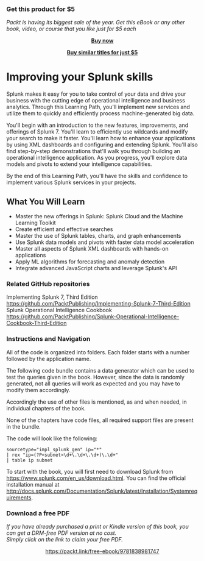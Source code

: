 
### Get this product for $5

<i>Packt is having its biggest sale of the year. Get this eBook or any other book, video, or course that you like just for $5 each</i>


<b><p align='center'>[Buy now](https://packt.link/9781838981747)</p></b>


<b><p align='center'>[Buy similar titles for just $5](https://subscription.packtpub.com/search)</p></b>


# Improving your Splunk skills
Splunk makes it easy for you to take control of your data and drive your business with the cutting edge of operational intelligence and business analytics. Through this Learning Path, you'll implement new services and utilize them to quickly and efficiently process machine-generated big data.

You'll begin with an introduction to the new features, improvements, and offerings of Splunk 7. You'll learn to efficiently use wildcards and modify your search to make it faster. You'll learn how to enhance your applications by using XML dashboards and configuring and extending Splunk. You'll also find step-by-step demonstrations that'll walk you through building an operational intelligence application. As you progress, you'll explore data models and pivots to extend your intelligence capabilities.

By the end of this Learning Path, you'll have the skills and confidence to implement various Splunk services in your projects.

## What You Will Learn
* Master the new offerings in Splunk: Splunk Cloud and the Machine Learning Toolkit
* Create efficient and effective searches
* Master the use of Splunk tables, charts, and graph enhancements
* Use Splunk data models and pivots with faster data model acceleration
* Master all aspects of Splunk XML dashboards with hands-on applications
* Apply ML algorithms for forecasting and anomaly detection
* Integrate advanced JavaScript charts and leverage Splunk's API

### Related GitHub repositories
Implementing Splunk 7, Third Edition https://github.com/PacktPublishing/Implementing-Splunk-7-Third-Edition
Splunk Operational Intelligence Cookbook https://github.com/PacktPublishing/Splunk-Operational-Intelligence-Cookbook-Third-Edition

### Instructions and Navigation
All of the code is organized into folders. Each folder starts with a number followed by the application name.

The following code bundle contains a data generator which can be used to test the queries given in the book. However, since the data is randomly generated, not all queries will work as expected and you may have to modify them accordingly.

Accordingly the use of other files is mentioned, as and when needed, in individual chapters of the book.

None of the chapters have code files, all required support files are present in the bundle.

The code will look like the following:
```
sourcetype="impl_splunk_gen" ip="*"
| rex "ip=(?P<subnet>\d+\.\d+\.\d+)\.\d+"
| table ip subnet
```

To start with the book, you will first need to download Splunk from https://www.splunk.com/en_us/download.html.
You can find the official installation manual at http://docs.splunk.com/Documentation/Splunk/latest/Installation/Systemrequirements.
### Download a free PDF

 <i>If you have already purchased a print or Kindle version of this book, you can get a DRM-free PDF version at no cost.<br>Simply click on the link to claim your free PDF.</i>
<p align="center"> <a href="https://packt.link/free-ebook/9781838981747">https://packt.link/free-ebook/9781838981747 </a> </p>